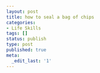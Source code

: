 ```yaml
---
layout: post
title: how to seal a bag of chips
categories:
- Life Skills
tags: []
status: publish
type: post
published: true
meta:
  _edit_last: '1'
---
```

<p style="text-align: center;"><object classid="clsid:d27cdb6e-ae6d-11cf-96b8-444553540000" width="425" height="344" codebase="http://download.macromedia.com/pub/shockwave/cabs/flash/swflash.cab#version=6,0,40,0"><param name="allowFullScreen" value="true" /><param name="allowscriptaccess" value="always" /><param name="src" value="http://www.youtube.com/v/AdhUifjOahs&amp;hl=en&amp;fs=1" /><embed type="application/x-shockwave-flash" width="425" height="344" src="http://www.youtube.com/v/AdhUifjOahs&amp;hl=en&amp;fs=1" allowscriptaccess="always" allowfullscreen="true"></embed></object>
